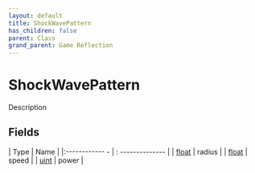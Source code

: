 ```yaml
---
layout: default
title: ShockWavePattern
has_children: false
parent: Class
grand_parent: Game Reflection
---
```

# ShockWavePattern
Description 

## Fields
| Type | Name |
|:------------ - | : -------------- |
| [float](game-reflection/components/float.md) | radius |
| [float](game-reflection/components/float.md) | speed |
| [uint](game-reflection/components/uint.md) | power |
